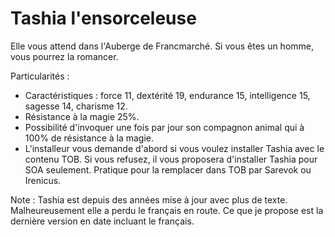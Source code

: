 # Tashia l'ensorceleuse

Elle vous attend dans l'Auberge de Francmarché. Si vous êtes un homme, vous pourrez la romancer.

Particularités :
- Caractéristiques : force 11, dextérité 19, endurance 15, intelligence 15, sagesse 14, charisme 12.
- Résistance à la magie 25%.
- Possibilité d'invoquer une fois par jour son compagnon animal qui à 100% de résistance à la magie.
- L'installeur vous demande d'abord si vous voulez installer Tashia avec le contenu TOB. Si vous refusez, il vous proposera d'installer Tashia pour SOA seulement. Pratique pour la remplacer dans TOB par Sarevok ou Irenicus.

Note : Tashia est depuis des années mise à jour avec plus de texte. Malheureusement elle a perdu le français en route. Ce que je propose est la dernière version en date incluant le français.

